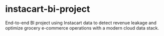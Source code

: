 # instacart-bi-project
End-to-end BI project using Instacart data to detect revenue leakage and optimize grocery e-commerce operations with a modern cloud data stack.
